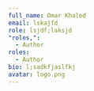 ```yaml
---
full_name: Omar Khaled
email: lskajfd
role: lsjdf;laksjd
"roles,":
  - Author
roles:
  - Author
bio: l;sadkfjaslfkj
avatar: logo.png
---
```

